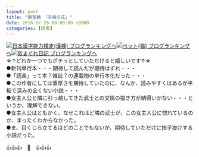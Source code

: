 ```yaml
---
layout: post
title: "葉室麟　「辛夷の花」"
date: 2016-07-26 00:00:00 +0900
categories: [読書]
---
```


[![](/syuusyuu9701/assets/images/葉室麟-「辛夷の花」-br_c_3028_1.gif)](http://blog.with2.net/link.php?1659096:3028 "日本漢字能力検定(漢検) ブログランキングへ")[日本漢字能力検定(漢検) ブログランキングへ](http://blog.with2.net/link.php?1659096:3028)[![](/syuusyuu9701/assets/images/葉室麟-「辛夷の花」-br_c_1348_1.gif)](http://blog.with2.net/link.php?1659096:1348 "ペット(猫) ブログランキングへ")[ペット(猫) ブログランキングへ](http://blog.with2.net/link.php?1659096:1348)[![](/syuusyuu9701/assets/images/葉室麟-「辛夷の花」-br_c_9257_1.gif)](http://blog.with2.net/link.php?1659096:9257 "気まぐれ日記 ブログランキングへ")[気まぐれ日記 ブログランキングへ](http://blog.with2.net/link.php?1659096:9257)  
☆↑どれか一つでもポチっとしていただけると嬉しいです↑☆  
●新刊単行本・・・期待して読んだが期待はずれ・・・  
●「読楽」って本？雑誌？の連載物の単行本化だった・・・  
●この作者にしては重厚さを期待していたのに、なんか、読みやすくはあるが平板で深みの全くない小説・・・  
●女主人公と隣に引っ越してきた武士との交情の描き方が納得いかない・・・というか、理解できない。  
●女主人公はともかく、なぜこれほど隣の武士が、この女主人公に惚れているのか、まったくわからなかった。  
●ま、目くじら立てるほどのことでもないが、期待していただけに拍子抜けする小説だった。  
  
👍👍👍　🐒　👍👍👍  